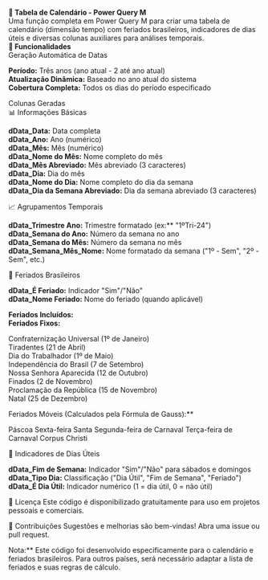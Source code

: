 **📅 Tabela de Calendário - Power Query M**  
Uma função completa em Power Query M para criar uma tabela de calendário (dimensão tempo) com feriados brasileiros, indicadores de dias úteis e diversas colunas auxiliares para análises temporais.  
**🚀 Funcionalidades**  
Geração Automática de Datas  

**Período:** Três anos (ano atual - 2 até ano atual)  
**Atualização Dinâmica:** Baseado no ano atual do sistema  
**Cobertura Completa:** Todos os dias do período especificado  

Colunas Geradas  
📊 Informações Básicas  

**dData_Data:** Data completa  
**dData_Ano:** Ano (numérico)  
**dData_Mês:** Mês (numérico)  
**dData_Nome do Mês:** Nome completo do mês  
**dData_Mês Abreviado:** Mês abreviado (3 caracteres)  
**dData_Dia:** Dia do mês  
**dData_Nome do Dia:** Nome completo do dia da semana  
**dData_Dia da Semana Abreviado:** Dia da semana abreviado (3 caracteres)  

📈 Agrupamentos Temporais

**dData_Trimestre Ano:** Trimestre formatado (ex:** "1ºTri-24")  
**dData_Semana do Ano:** Número da semana no ano  
**dData_Semana do Mês:** Número da semana no mês  
**dData_Semana_Mês_Nome:** Nome formatado da semana ("1º - Sem", "2º - Sem", etc.)  

🎉 Feriados Brasileiros

**dData_É Feriado:** Indicador "Sim"/"Não"  
**dData_Nome Feriado:** Nome do feriado (quando aplicável)  

**Feriados Incluídos:**  
**Feriados Fixos:**  

Confraternização Universal (1º de Janeiro)  
Tiradentes (21 de Abril)  
Dia do Trabalhador (1º de Maio)  
Independência do Brasil (7 de Setembro)  
Nossa Senhora Aparecida (12 de Outubro)  
Finados (2 de Novembro)  
Proclamação da República (15 de Novembro)  
Natal (25 de Dezembro)  

Feriados Móveis (Calculados pela Fórmula de Gauss):\*\*

Páscoa
Sexta-feira Santa
Segunda-feira de Carnaval
Terça-feira de Carnaval
Corpus Christi

💼 Indicadores de Dias Úteis

 **dData_Fim de Semana:** Indicador "Sim"/"Não" para sábados e domingos
 **dData_Tipo Dia:** Classificação ("Dia Útil", "Fim de Semana", "Feriado")
 **dData_É Dia Útil:** Indicador numérico (1 = dia útil, 0 = não útil)

📝 Licença
Este código é disponibilizado gratuitamente para uso em projetos pessoais e comerciais.

🤝 Contribuições
Sugestões e melhorias são bem-vindas! Abra uma issue ou pull request.

Nota:\*\* Este código foi desenvolvido especificamente para o calendário e feriados brasileiros. Para outros países, será necessário adaptar a lista de feriados e suas regras de cálculo.

